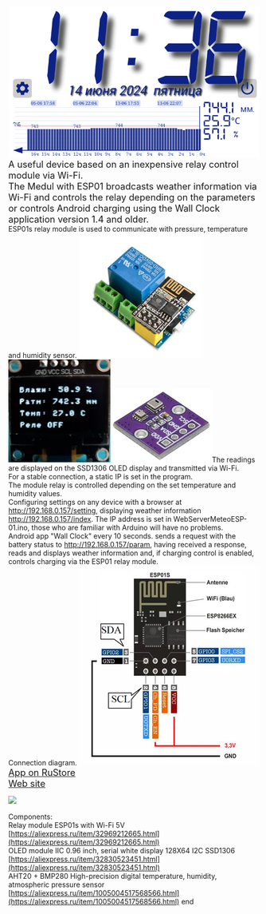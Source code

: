 
![](https://github.com/MagdelphiArduino/WebServerMeteoESP-01/blob/master/img/clock_meteo.gif)<br/>
<span style="font-size:1.3em;">A useful device based on an inexpensive relay control module via Wi-Fi.<br/>
The Medul with ESP01 broadcasts weather information via Wi-Fi and controls the relay depending on the parameters or controls Android charging using the Wall Clock application version 1.4 and older.</span><br/>
ESP01s relay module is used to communicate with pressure, temperature and humidity sensor.
![](https://github.com/MagdelphiArduino/WebServerMeteoESP-01/blob/master/img/s5.jpg) ![](https://github.com/MagdelphiArduino/WebServerMeteoESP-01/blob/master/img/s6.jpg)  ![](https://github.com/MagdelphiArduino/WebServerMeteoESP-01/blob/master/img/s7.jpg)The readings are displayed on the SSD1306 OLED display and transmitted via Wi-Fi. <br/>
For a stable connection, a static IP is set in the program.<br/>
The module relay is controlled depending on the set temperature and humidity values. <br/>
Configuring settings on any device with a browser at http://192.168.0.157/setting, displaying weather information http://192.168.0.157/index. The IP address is set in WebServerMeteoESP-01.ino, those who are familiar with Arduino will have no problems. <br/>
Android app "Wall Clock" every 10 seconds. sends a request with the battery status to http://192.168.0.157/param, having received a response, reads and displays weather information and, if charging control is enabled, controls charging via the ESP01 relay module.<br/>
Connection diagram.
![](https://github.com/MagdelphiArduino/WebServerMeteoESP-01/blob/master/img/s9.jpg)<br/>
<span style="font-size:1.3em;">[App on RuStore](https://www.rustore.ru/catalog/app/com.mag.time.clock)</span><br/> 
<span style="font-size:1.3em;">[Web site](https://magdelphi.ru/)</span><br/> 

[![](https://img.youtube.com/vi/pujb99hwVLg/0.jpg)](https://www.youtube.com/shorts/pujb99hwVLg)

Components:<br/>
Relay module ESP01s with Wi-Fi 5V [https://aliexpress.ru/item/32969212665.html](https://aliexpress.ru/item/32969212665.html) <br/>
OLED module IIC 0.96 inch, serial white display 128X64 I2C SSD1306 [https://aliexpress.ru/item/32830523451.html](https://aliexpress.ru/item/32830523451.html)<br/>
AHT20 + BMP280 High-precision digital temperature, humidity, atmospheric pressure sensor [https://aliexpress.ru/item/1005004517568566.html](https://aliexpress.ru/item/1005004517568566.html)
end

